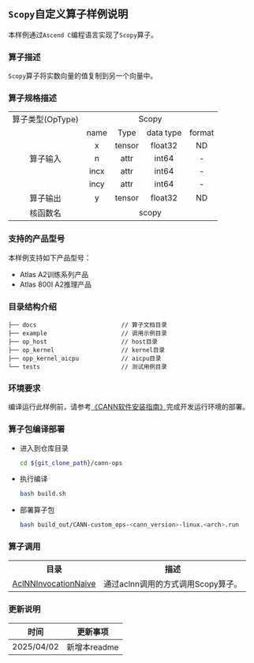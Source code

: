 ## `Scopy`自定义算子样例说明 
本样例通过`Ascend C`编程语言实现了`Scopy`算子。

### 算子描述
`Scopy`算子将实数向量的值复制到另一个向量中。

### 算子规格描述

<table>
<tr><td rowspan="1" align="center">算子类型(OpType)</td><td colspan="4" align="center">Scopy</td></tr>
</tr>
<tr><td rowspan="5" align="center">算子输入</td><td align="center">name</td><td align="center">Type</td><td align="center">data type</td><td align="center">format</td></tr>
<tr><td align="center">x</td><td align="center">tensor</td><td align="center">float32</td><td align="center">ND</td></tr>
<tr><td align="center">n</td><td align="center">attr</td><td align="center">int64</td><td align="center">-</td></tr>
<tr><td align="center">incx</td><td align="center">attr</td><td align="center">int64</td><td align="center">-</td></tr>
<tr><td align="center">incy</td><td align="center">attr</td><td align="center">int64</td><td align="center">-</td></tr>
<tr></tr>
</tr>
<tr><td rowspan="1" align="center">算子输出</td><td align="center">y</td><td align="center">tensor</td><td align="center">float32</td><td align="center">ND</td></tr>
</tr>
<tr><td rowspan="1" align="center">核函数名</td><td colspan="4" align="center">scopy</td></tr>
</table>

### 支持的产品型号
本样例支持如下产品型号：
- Atlas A2训练系列产品
- Atlas 800I A2推理产品

### 目录结构介绍
```
├── docs                        // 算子文档目录
├── example                     // 调用示例目录
├── op_host                     // host目录
├── op_kernel                   // kernel目录
├── opp_kernel_aicpu            // aicpu目录
└── tests                       // 测试用例目录
```

### 环境要求
编译运行此样例前，请参考[《CANN软件安装指南》](https://hiascend.com/document/redirect/CannCommunityInstSoftware)完成开发运行环境的部署。

### 算子包编译部署
  - 进入到仓库目录

    ```bash
    cd ${git_clone_path}/cann-ops
    ```

  - 执行编译

    ```bash
    bash build.sh
    ```

  - 部署算子包

    ```bash
    bash build_out/CANN-custom_ops-<cann_version>-linux.<arch>.run
    ```
### 算子调用
<table>
    <th>目录</th><th>描述</th>
    <tr>
        <td><a href="./examples/AclNNInvocationNaive"> AclNNInvocationNaive</td><td>通过aclnn调用的方式调用Scopy算子。</td>
    </tr>
</table>

### 更新说明
| 时间 | 更新事项 |
|----|------|
| 2025/04/02 | 新增本readme |